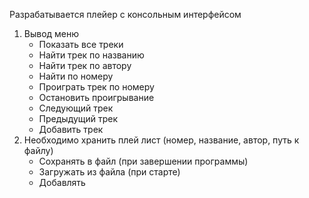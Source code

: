 Разрабатывается плейер с консольным интерфейсом

1. Вывод меню
   - Показать все треки
   - Найти трек по названию
   - Найти трек по автору
   - Найти по номеру
   - Проиграть трек по номеру
   - Остановить проигрывание
   - Следующий трек
   - Предыдущий трек
   - Добавить трек
2. Необходимо хранить плей лист (номер, название, автор, путь к файлу)
    - Сохранять в файл (при завершении программы)
    - Загружать из файла (при старте)
    - Добавлять 